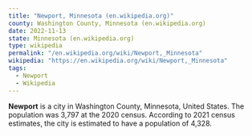 ```yaml
---
title: "Newport, Minnesota (en.wikipedia.org)"
county: Washington County, Minnesota (en.wikipedia.org)
date: 2022-11-13
state: Minnesota (en.wikipedia.org)
type: wikipedia
permalink: "/en.wikipedia.org/wiki/Newport,_Minnesota"
wikipedia: "https://en.wikipedia.org/wiki/Newport,_Minnesota"
tags:
  - Newport
  - Wikipedia
---
```

**Newport** is a city in Washington County, Minnesota, United States. The population was 3,797 at the 2020 census. According to 2021 census estimates, the city is estimated to have a population of 4,328.